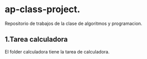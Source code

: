 # ap-class-project.
Repositorio de trabajos de la clase de algoritmos y programacion.

## 1.Tarea calculadora 
El folder calculadora tiene la tarea de calculadora.
